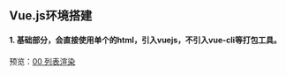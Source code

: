 ## Vue.js环境搭建

#### 1. 基础部分，会直接使用单个的html，引入vuejs，不引入vue-cli等打包工具。
预览：[00 列表渲染](https://jonham.github.io/Vuejs-StepByStep-Basic/src/preview/00)

